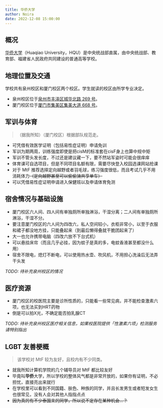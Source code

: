 ```yaml
---
title: 华侨大学
author: Noira
date: 2022-12-08 15:00:00
---
```


## 概况

[华侨大学](https://www.hqu.edu.cn)（Huaqiao University，HQU）是中央统战部直属，由中央统战部、教育部、福建省人民政府共同建设的普通高等学校。

## 地理位置及交通

学校共有泉州校区和厦门校区两个校区。学生就读的校区由所学专业决定。

- 泉州校区位于[泉州市丰泽区城华北路 269 号](https://amap.com/place/B0FFFRYQ2R)。
- 厦门校区位于[厦门市集美区集美大道 668 号](https://amap.com/place/B025003LJD)。

## 军训与体育

> （据我所知）（厦门校区）根据部队规范走。

- 可凭借有效医学证明（包括易性症证明）申请免训
- 军训为期两周，训练强度即使是把cisM的标准套在cisF身上也算中规中矩
- 军训不管头发长度，不过还是建议藏一下，要不然站军姿时可能会很痒痒
- 体育课可自选项目，但是不同项目名额有限，需要尽快登入校园选课网站抢课
- 对于 MtF 推荐选择定向越野或者羽毛球，练习强度很低，而且考试几乎不用消耗体力~~（定向越野甚至可以偷偷骑共享单车）~~
- 可以凭借易性症证明申请进入保健班以及申请体育免测

## 宿舍情况与基础设施

- 厦门校区六人间、四人间有单独厕所单独淋浴，干湿分离；二人间有单独厕所淋浴，干湿不分。
- 要注意厦门校区的六人间为四改六，私人空间较小，衣柜非常小，以至于衣服和裙子都没地方挂，只能叠起来（到最后懒得叠就干脆团起来了）
- 大一也允许携带电脑（四改六放不下台式机）
- 可以悬挂床帘（而且几乎必挂，因为蚊子是真的多，电蚊香液甚至都没什么用）
- 宿舍不限电，熄灯不断电，可以使用热水壶、吹风机，不用担心洗澡后无法弄干头发

_TODO: 待补充泉州校区的情况_

## 医疗资源

- 厦门校区的校医院主要是诊所性质的，只能看一些常见病，并不能检查激素六项，也无法买到HRT药物
- 倒是可以拍X光，不确定能否拍乳腺CT

_TODO: 待补充泉州校区医疗相关信息，如果校医院提供「性激素六项」检测服务请特别指出_

## LGBT 友善梗概

> 该学校对 MtF 较为友好，且校内有不少同类。

- 就我所知计算机学院的几个辅导员对 MtF 都比较友好
- 毕竟叫**华侨**大学，所以学校的整体风气都是非常开放的，如果你有证明，不必担忧，直接亮出来就行
- 在学校里可以看到不同国籍、肤色、种族的同学，并且长发男生或者短发女生也很常见，没有人会对其他人指指点点
- ~~因为真的有不少泰国来的同学，所以说不定存在某种机会…？~~
